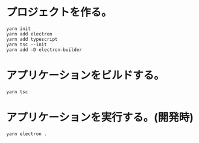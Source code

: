 # プロジェクトを作る。

```
yarn init
yarn add electron
yarn add typescript
yarn tsc --init
yarn add -D electron-builder
```

# アプリケーションをビルドする。

```
yarn tsc
```

# アプリケーションを実行する。(開発時)

```
yarn electron .
```
